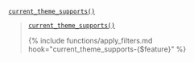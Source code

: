 <p><code><a href="https://developer.wordpress.org/reference/functions/current_theme_supports/">current_theme_supports()</a></code></p>

<blockquote>

<p><code><a href="https://developer.wordpress.org/reference/functions/current_theme_supports/">current_theme_supports()</a></code></p>

{% include functions/apply_filters.md hook="current_theme_supports-{$feature}" %}

</blockquote>
